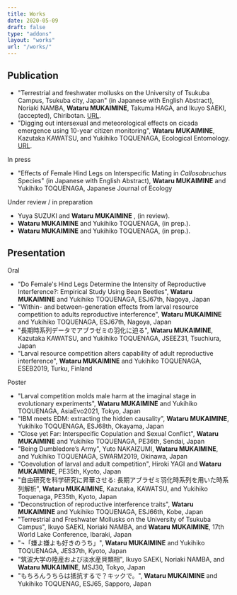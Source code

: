 ```yaml
---
title: Works
date: 2020-05-09
draft: false
type: "addons"
layout: "works"
url: "/works/"
---
```


## Publication
- "Terrestrial and freshwater mollusks on the University of Tsukuba Campus, Tsukuba city, Japan" (in Japanese with English Abstract), Noriaki NAMBA, __Wataru MUKAIMINE__, Takuma HAGA, and Ikuyo SAEKI, (accepted), Chiribotan. [URL](https://tsukuba.repo.nii.ac.jp/record/56134/files/chiribotan_50(2)-221.pdf).
- "Digging out intersexual and meteorological effects on cicada emergence using 10-year citizen monitoring", __Wataru MUKAIMINE__, Kazutaka KAWATSU, and Yukihiko TOQUENAGA, Ecological Entomology. [URL](https://onlinelibrary.wiley.com/doi/10.1111/een.13109).

In press
- "Effects of Female Hind Legs on Interspecific Mating in _Callosobruchus_ Species" (in Japanese with English Abstract), __Wataru MUKAIMINE__ and Yukihiko TOQUENAGA, Japanese Journal of Ecology


Under review / in preparation
- Yuya SUZUKI and __Wataru MUKAIMINE__ , (in review).
- __Wataru MUKAIMINE__ and Yukihiko TOQUENAGA, (in prep.).
- __Wataru MUKAIMINE__ and Yukihiko TOQUENAGA, (in prep.).

## Presentation
Oral

- "Do Female's Hind Legs Determine the Intensity of Reproductive Interference?: Empirical Study Using Bean Beetles", __Wataru MUKAIMINE__ and Yukihiko TOQUENAGA, ESJ67th, Nagoya, Japan
- "Within- and between-generation effects from larval resource competition to adults reproductive interference", __Wataru MUKAIMINE__ and Yukihiko TOQUENAGA, ESJ67th, Nagoya, Japan
-  "長期時系列データでアブラゼミの羽化に迫る", __Wataru MUKAIMINE__, Kazutaka KAWATSU, and Yukihiko TOQUENAGA, JSEEZ31, Tsuchiura, Japan
- "Larval resource competition alters capability of adult reproductive interference", __Wataru MUKAIMINE__ and Yukihiko TOQUENAGA, ESEB2019, Turku, Finland

Poster

- "Larval competition molds male harm at the imaginal stage in evolutionary experiments", __Wataru MUKAIMINE__ and Yukihiko TOQUENAGA, AsiaEvo2021, Tokyo, Japan 
- "IBM meets EDM: extracting the hidden causality", __Wataru MUKAIMINE__, Yukihiko TOQUENAGA, ESJ68th, Okayama, Japan
- "Close yet Far: Interspecific Copulation and Sexual Conflict", __Wataru MUKAIMINE__ and Yukihiko TOQUENAGA, PE36th, Sendai, Japan
- "Being Dumbledore’s Army", Yuto NAKAIZUMI, __Wataru MUKAIMINE__, and Yukihiko TOQUENAGA,  SWARM2019, Okinawa, Japan
- "Coevolution of larval and adult competition", Hiroki YAGI and __Wataru MUKAIMINE__, PE35th, Kyoto, Japan
- "自由研究を科学研究に昇華させる: 長期アブラゼミ羽化時系列を用いた時系列解析", __Wataru MUKAIMINE__, Kazutaka, KAWATSU, and Yukihiko Toquenaga, PE35th, Kyoto, Japan
- "Deconstruction of reproductive interference traits", __Wataru MUKAIMINE__ and Yukihiko TOQUENAGA,  ESJ66th, Kobe, Japan
- "Terrestrial and Freshwater Mollusks on the University of Tsukuba Campus", Ikuyo SAEKI, Noriaki NAMBA, and __Wataru MUKAIMINE__, 17th World Lake Conference, Ibaraki, Japan
- "¬「嫌よ嫌よも好きのうち」", __Wataru MUKAIMINE__ and Yukihiko TOQUENAGA, JES37th, Kyoto, Japan
- "筑波大学の陸産および淡水産貝類相", Ikuyo SAEKI, Noriaki NAMBA, and __Wataru MUKAIMINE__, MSJ30, Tokyo, Japan
- "もちろんうちらは抵抗するで？キックで。", __Wataru MUKAIMINE__ and Yukihiko TOQUENAG, ESJ65, Sapporo, Japan



